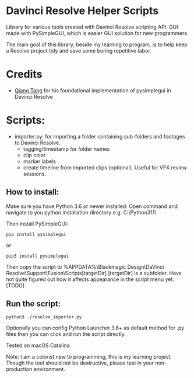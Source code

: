 # Davinci Resolve Helper Scripts

Library for various tools created with Davinci Resolve scripting API.
GUI made with PySimpleGUI, which is easier GUI solution for new programmers.

The main goal of this library, beside my learning to program, is to help keep a Resolve project tidy and save some boring repetitive labor.

# Credits
-  [Qiang Tang](https://github.com/veryqiang) for his foundational implementation of pysimplegui in Davinci Resolve

# Scripts:

- importer.py:  for importing a folder containing sub-folders and footages to Davinci Resolve.
    * tagging/timestamp for folder names
    * clip color
    * marker labels
    * create timeline from imported clips (optional). Useful for VFX review sessions.

## How to install:
Make sure you have Python 3.6 or newer installed. Open command and navigate to you python installation directory e.g. C:\Python311\

Then install PySimpleGUI:
    
    pip install pysimplegui
or

    pip3 install pysimplegui

Then copy the script to %APPDATA%\Blackmagic Design\DaVinci Resolve\Support\Fusion\Scripts\[targetDir]
    [targetDir] is a subfolder. Have not quite figured out how it affects appearance in the script menu yet. [TODO]

## Run the script:
 
    python3 ./resolve_importer.py
    
Optionally you can config Python Launcher 3.6+ as default method for .py files then you can click and run the script directly.

Tested on macOS Catalina. 


Note: 
I am a colorist new to programming, this is my learning project. 
Though the tool should not be destructive, please test in your non-production environment.
